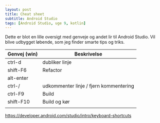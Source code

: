 ```yaml
---
layout: post
title: Cheat sheet
subtitle: Android Studio
tags: [Android Studio, uge 9, kotlin]
---
```


Dette er blot en lille oversigt med genveje og andet lir til Android Studio. Vil blive udbygget løbende, som jeg finder smarte tips og triks.

| Genvej (win) | Beskrivelse |
|---|---|
| ctrl-d | dubliker linje |
| shift-F6 | Refactor |
| alt-enter |  |
| ctrl-/ | udkommenter linje / fjern kommentering |
| ctrl-F9 | Build |
| shift-F10 | Build og kør |
|  |  |


https://developer.android.com/studio/intro/keyboard-shortcuts
